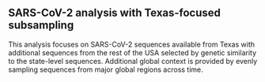 ## SARS-CoV-2 analysis with Texas-focused subsampling
This analysis focuses on SARS-CoV-2 sequences available from Texas with additional sequences from the rest of the USA selected by genetic similarity to the state-level sequences. Additional global context is provided by evenly sampling sequences from major global regions across time.
